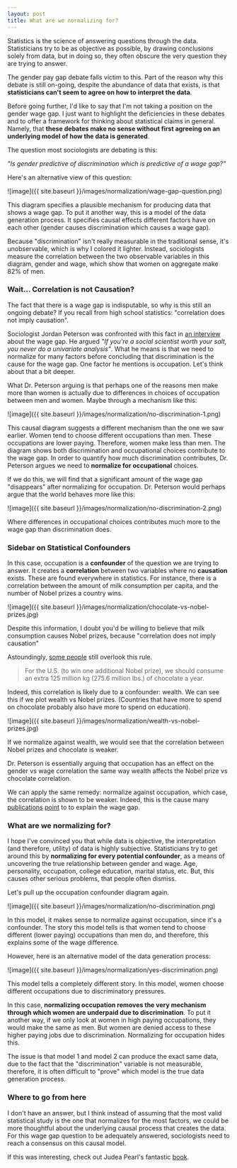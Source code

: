 ```yaml
---
layout: post
title: What are we normalizing for?
---
```


Statistics is the science of answering questions through the data. Statisticians try to be as objective as possible, by drawing conclusions solely from data, but in doing so, they often obscure the very question they are trying to answer.

The gender pay gap debate falls victim to this. Part of the reason why this debate is still on-going, despite the abundance of data that exists, is that **statisticians can't seem to agree on how to interpret the data**.

Before going further, I'd like to say that I'm not taking a position on the gender wage gap. I just want to highlight the deficiencies in these debates and to offer a framework for thinking about statistical claims in general. Namely, that **these debates make no sense without first agreeing on an underlying model of how the data is generated**.

The question most sociologists are debating is this:

_"Is gender predictive of discrimination which is predictive of a wage gap?"_

Here's an alternative view of this question:

![image]({{ site.baseurl }}/images/normalization/wage-gap-question.png)

This diagram specifies a plausible mechanism for producing data that shows a wage gap. To put it another way, this is a model of the data generation process. It specifies causal effects different factors have on each other (gender causes discrimination which causes a wage gap).

Because "discrimination" isn't really measurable in the traditional sense, it's unobservable, which is why I colored it lighter. Instead, sociologists measure the correlation between the two observable variables in this diagram, gender and wage, which show that women on aggregate make 82% of men.

### Wait... Correlation is not Causation?

The fact that there is a wage gap is indisputable, so why is this still an ongoing debate? If you recall from high school statistics: "correlation does not imply causation".

Sociologist Jordan Peterson was confronted with this fact in [an interview](https://www.youtube.com/watch?v=Xg2psply4no&t=92s) about the wage gap. He argued _"If you're a social scientist worth your salt, you never do a univariate analysis"_. What he means is that we need to normalize for many factors before concluding that discrimination is the cause for the wage gap. One factor he mentions is occupation. Let's think about that a bit deeper.

What Dr. Peterson arguing is that perhaps one of the reasons men make more than women is actually due to differences in choices of occupation between men and women. Maybe through a mechanism like this:

![image]({{ site.baseurl }}/images/normalization/no-discrimination-1.png)

This causal diagram suggests a different mechanism than the one we saw earlier. Women tend to choose different occupations than men. These occupations are lower paying. Therefore, women make less than men. The diagram shows both discrimination and occupational choices contribute to the wage gap. In order to quantify how much discrimination contributes, Dr. Peterson argues we need to **normalize for occupational** choices.

If we do this, we will find that a significant amount of the wage gap "disappears" after normalizing for occupation. Dr. Peterson would perhaps argue that the world behaves more like this:

![image]({{ site.baseurl }}/images/normalization/no-discrimination-2.png)

Where differences in occupational choices contributes much more to the wage gap than discrimination does.

### Sidebar on Statistical Confounders

In this case, occupation is a **confounder** of the question we are trying to answer. It creates a **correlation** between two variables where no **causation** exists. These are found everywhere in statistics. For instance, there is a correlation between the amount of milk consumption per capita, and the number of Nobel prizes a country wins.

![image]({{ site.baseurl }}/images/normalization/chocolate-vs-nobel-prizes.jpg)

Despite this information, I doubt you'd be willing to believe that milk consumption causes Nobel prizes, because "correlation does not imply causation"

Astoundingly, [some people](https://healthland.time.com/2012/10/12/can-eating-chocolate-help-you-win-a-nobel-prize/) still overlook this rule.

> For the U.S. (to win one additional Nobel prize), we should consume an extra 125 million kg (275.6 million lbs.) of chocolate a year.

Indeed, this correlation is likely due to a confounder: wealth. We can see this if we plot wealth vs Nobel prizes. (Countries that have more to spend on chocolate probably also have more to spend on education).

![image]({{ site.baseurl }}/images/normalization/wealth-vs-nobel-prizes.jpg)

If we normalize against wealth, we would see that the correlation between Nobel prizes and chocolate is weaker.

Dr. Peterson is essentially arguing that occupation has an effect on the gender vs wage correlation the same way wealth affects the Nobel prize vs chocolate correlation.

We can apply the same remedy: normalize against occupation, which case, the correlation is shown to be weaker. Indeed, this is the cause many [publications](https://www.heritage.org/jobs-and-labor/commentary/pay-gap-myth-ignores-womens-intentional-job-choices) [point](https://www.theatlantic.com/business/archive/2016/07/paygap-discrimination/492965/) to to explain the wage gap.

### What are we normalizing for?

I hope I've convinced you that while data is objective, the interpretation (and therefore, utility) of data is highly subjective. Statisticians try to get around this by **normalizing for every potential confounder**, as a means of uncovering the true relationship between gender and wage. Age, personality, occupation, college education, marital status, etc. But, this causes other serious problems, that people often dismiss.

Let's pull up the occupation confounder diagram again.

![image]({{ site.baseurl }}/images/normalization/no-discrimination.png)

In this model, it makes sense to normalize against occupation, since it's a confounder. The story this model tells is that women tend to choose different (lower paying) occupations than men do, and therefore, this explains some of the wage difference.

However, here is an alternative model of the data generation process:

![image]({{ site.baseurl }}/images/normalization/yes-discrimination.png)

This model tells a completely different story. In this model, women choose different occupations due to discriminatory pressures.

In this case, **normalizing occupation removes the very mechanism through which women are underpaid due to discrimination**. To put it another way, if we only look at women in high paying occupations, they would make the same as men. But women are denied access to these higher paying jobs due to discrimination. Normalizing for occupation hides this.

The issue is that model 1 and model 2 can produce the exact same data, due to the fact that the "discrimination" variable is not measurable, therefore, it is often difficult to "prove" which model is the true data generation process.

### Where to go from here

I don't have an answer, but I think instead of assuming that the most valid statistical study is the one that normalizes for the most factors, we could be more thoughtful about the underlying causal process that creates the data. For this wage gap question to be adequately answered, sociologists need to reach a consensus on this causal model.

If this was interesting, check out Judea Pearl's fantastic [book](https://www.amazon.com/Book-Why-Science-Cause-Effect/dp/046509760X).
